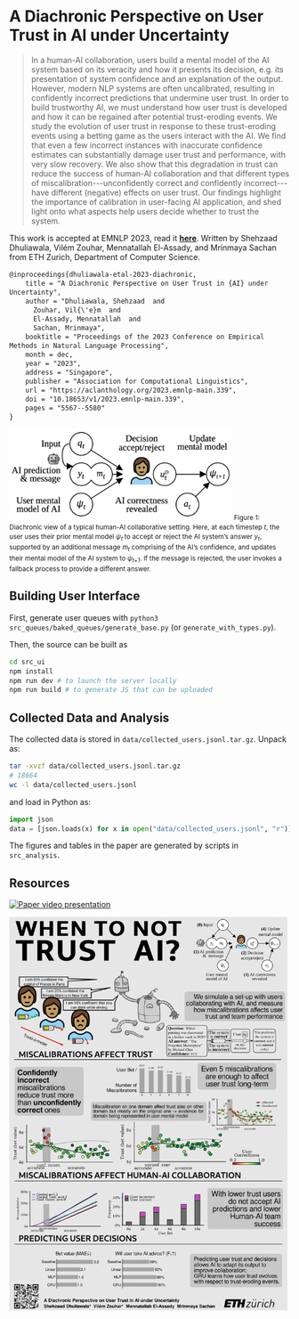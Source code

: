 # A Diachronic Perspective on User Trust in AI under Uncertainty

> In a human-AI collaboration, users build a mental model of the AI system based on its veracity and how it presents its decision, e.g. its presentation of system confidence and an explanation of the output. 
> However, modern NLP systems are often uncalibrated, resulting in confidently incorrect predictions that undermine user trust.
> In order to build trustworthy AI, we must understand how user trust is developed and how it can be regained after potential trust-eroding events.
> We study the evolution of user trust in response to these trust-eroding events using a betting game as the users interact with the AI. 
> We find that even a few incorrect instances with inaccurate confidence estimates can substantially damage user trust and performance, with very slow recovery.
> We also show that this degradation in trust can reduce the success of human-AI collaboration
> and that different types of miscalibration---unconfidently correct and confidently incorrect---have different (negative) effects on user trust.
> Our findings highlight the importance of calibration in user-facing AI application, and shed light onto what aspects help users decide whether to trust the system. 

This work is accepted at EMNLP 2023, read it [**here**](https://aclanthology.org/2023.emnlp-main.339/).
Written by Shehzaad Dhuliawala, Vilém Zouhar, Mennatallah El-Assady, and Mrinmaya Sachan from ETH Zurich, Department of Computer Science.
```
@inproceedings{dhuliawala-etal-2023-diachronic,
    title = "A Diachronic Perspective on User Trust in {AI} under Uncertainty",
    author = "Dhuliawala, Shehzaad  and
      Zouhar, Vil{\'e}m  and
      El-Assady, Mennatallah  and
      Sachan, Mrinmaya",
    booktitle = "Proceedings of the 2023 Conference on Empirical Methods in Natural Language Processing",
    month = dec,
    year = "2023",
    address = "Singapore",
    publisher = "Association for Computational Linguistics",
    url = "https://aclanthology.org/2023.emnlp-main.339",
    doi = "10.18653/v1/2023.emnlp-main.339",
    pages = "5567--5580"
}
```

<img width="400em" src="meta/figure_1.png">

<small>
Figure 1: Diachronic view of a typical human-AI collaborative setting.
Here, at each timestep <em>t</em>, the user uses their prior mental model <em>ψ<sub>t</sub></em> to accept or reject the AI system’s answer <em>y<sub>t</sub></em>, supported by an additional message <em>m<sub>t</sub></em> comprising of the AI’s confidence, and updates their mental model of the AI system to <em>ψ<sub>t+1</sub></em>. If the message is rejected, the user invokes a fallback process to provide a different answer.
</small>

## Building User Interface

First, generate user queues with `python3 src_queues/baked_queues/generate_base.py` (or `generate_with_types.py`).

Then, the source can be built as 
```bash
cd src_ui
npm install
npm run dev # to launch the server locally
npm run build # to generate JS that can be uploaded
```

## Collected Data and Analysis

The collected data is stored in `data/collected_users.jsonl.tar.gz`.
Unpack as:

<!-- maximum compression: -->
<!-- tar cvf - data/collected_users.jsonl | gzip -9 - > data/collected_users.jsonl.tar.gz -->

```bash
tar -xvzf data/collected_users.jsonl.tar.gz
# 18664
wc -l data/collected_users.jsonl
```

and load in Python as:

```python
import json
data = [json.loads(x) for x in open("data/collected_users.jsonl", "r")]
```

The figures and tables in the paper are generated by scripts in `src_analysis`.

## Resources

[![Paper video presentation](https://img.youtube.com/vi/NrH3flpijDw/0.jpg)](https://www.youtube.com/watch?v=NrH3flpijDw)


<img width="500em" src="meta/poster.png">
